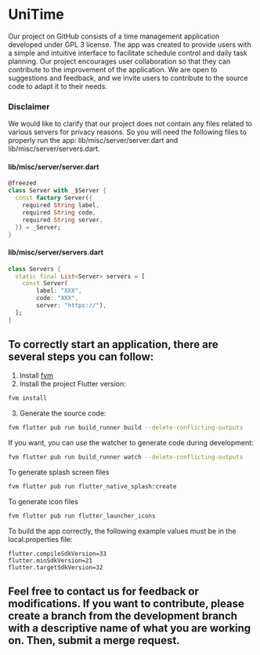 # UniTime

Our project on GitHub consists of a time management application developed under GPL 3 license. The
app was created to provide users with a simple and intuitive interface to facilitate schedule
control and daily task planning. Our project encourages user collaboration so that they can
contribute to the improvement of the application. We are open to suggestions and feedback, and we
invite users to contribute to the source code to adapt it to their needs.

### Disclaimer
We would like to clarify that our project does not contain any files related to various servers for privacy reasons.
So you will need the following files to properly run the app: lib/misc/server/server.dart and lib/misc/server/servers.dart.
#### lib/misc/server/server.dart
```dart
@freezed
class Server with _$Server {
  const factory Server({
    required String label,
    required String code,
    required String server,
  }) = _Server;
}
```
#### lib/misc/server/servers.dart
```dart
class Servers {
  static final List<Server> servers = [
    const Server(
        label: "XXX",
        code: "XXX",
        server: "https://"),
  ];
}
```

## To correctly start an application, there are several steps you can follow:

1. Install [fvm](https://github.com/leoafarias/fvm)
2. Install the project Flutter version:

```bash 
fvm install
```

3. Generate the source code:

```bash
fvm flutter pub run build_runner build --delete-conflicting-outputs
```

If you want, you can use the watcher to generate code during development:

```bash
fvm flutter pub run build_runner watch --delete-conflicting-outputs
```

To generate splash screen files

```bash
fvm flutter pub run flutter_native_splash:create
```

To generate icon files

```bash
fvm flutter pub run flutter_launcher_icons
```

To build the app correctly, the following example values must be in the local.properties file:

```
flutter.compileSdkVersion=33
flutter.minSdkVersion=21
flutter.targetSdkVersion=32
````




## Feel free to contact us for feedback or modifications. If you want to contribute, please create a branch from the development branch with a descriptive name of what you are working on. Then, submit a merge request.